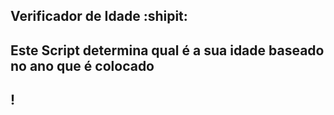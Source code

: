 ## Verificador de Idade :shipit:
## Este Script determina qual é a sua idade baseado no ano que é colocado
## !
